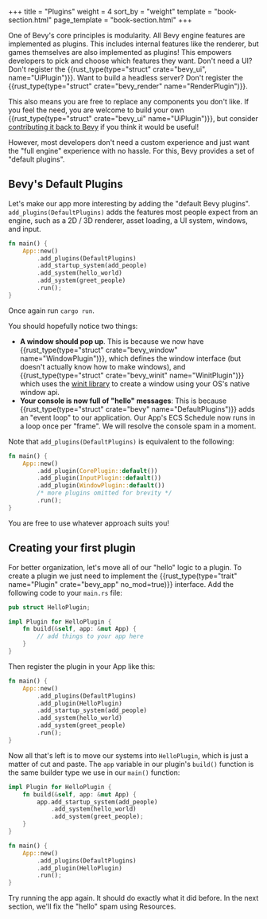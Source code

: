 +++
title = "Plugins"
weight = 4
sort_by = "weight"
template = "book-section.html"
page_template = "book-section.html"
+++

One of Bevy's core principles is modularity. All Bevy engine features are implemented as plugins. This includes internal features like the renderer, but games themselves are also implemented as plugins! This empowers developers to pick and choose which features they want. Don't need a UI? Don't register the {{rust_type(type="struct" crate="bevy_ui", name="UiPlugin")}}. Want to build a headless server? Don't register the {{rust_type(type="struct" crate="bevy_render" name="RenderPlugin")}}.

This also means you are free to replace any components you don't like. If you feel the need, you are welcome to build your own {{rust_type(type="struct" crate="bevy_ui" name="UiPlugin")}}, but consider [contributing it back to Bevy](/learn/book/contributing) if you think it would be useful!

However, most developers don't need a custom experience and just want the "full engine" experience with no hassle. For this, Bevy provides a set of "default plugins".  

## Bevy's Default Plugins

Let's make our app more interesting by adding the "default Bevy plugins". 
`add_plugins(DefaultPlugins)` adds the features most people expect from an engine, such as a 2D / 3D renderer, asset loading, a UI system, windows, and input. 

```rs
fn main() {
    App::new()
        .add_plugins(DefaultPlugins)
        .add_startup_system(add_people)
        .add_system(hello_world)
        .add_system(greet_people)
        .run();
}
```

Once again run `cargo run`.

You should hopefully notice two things:
* **A window should pop up**. This is because we now have {{rust_type(type="struct" crate="bevy_window" name="WindowPlugin")}}, which defines the window interface (but doesn't actually know how to make windows), and {{rust_type(type="struct" crate="bevy_winit" name="WinitPlugin")}} which uses the [winit library](https://github.com/rust-windowing/winit) to create a window using your OS's native window api.
* **Your console is now full of "hello" messages**: This is because {{rust_type(type="struct" crate="bevy" name="DefaultPlugins")}} adds an "event loop" to our application. Our App's ECS Schedule now runs in a loop once per "frame". We will resolve the console spam in a moment.

Note that `add_plugins(DefaultPlugins)` is equivalent to the following:
```rs
fn main() {
    App::new()
        .add_plugin(CorePlugin::default())
        .add_plugin(InputPlugin::default())
        .add_plugin(WindowPlugin::default())
        /* more plugins omitted for brevity */
        .run();
}
```

You are free to use whatever approach suits you!

## Creating your first plugin

For better organization, let's move all of our "hello" logic to a plugin. To create a plugin we just need to implement the {{rust_type(type="trait" name="Plugin" crate="bevy_app" no_mod=true)}} interface. Add the following code to your `main.rs` file:

```rs
pub struct HelloPlugin;

impl Plugin for HelloPlugin {
    fn build(&self, app: &mut App) {
        // add things to your app here
    }
}
```

Then register the plugin in your App like this:
```rs
fn main() {
    App::new()
        .add_plugins(DefaultPlugins)
        .add_plugin(HelloPlugin)
        .add_startup_system(add_people)
        .add_system(hello_world)
        .add_system(greet_people)
        .run();
}
```

Now all that's left is to move our systems into `HelloPlugin`, which is just a matter of cut and paste. The `app` variable in our plugin's `build()` function is the same builder type we use in our `main()` function:

```rs
impl Plugin for HelloPlugin {
    fn build(&self, app: &mut App) {
        app.add_startup_system(add_people)
            .add_system(hello_world)
            .add_system(greet_people);
    }
}

fn main() {
    App::new()
        .add_plugins(DefaultPlugins)
        .add_plugin(HelloPlugin)
        .run();
}
```

Try running the app again. It should do exactly what it did before. In the next section, we'll fix the "hello" spam using Resources. 
